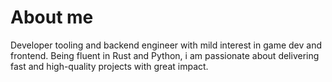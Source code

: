 # About me

Developer tooling and backend engineer with mild interest in game dev and frontend. Being fluent in Rust and Python, i am passionate about delivering fast and high-quality projects with great impact.
